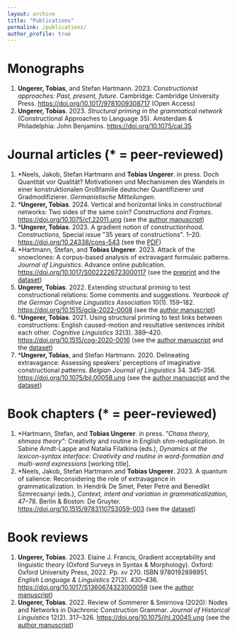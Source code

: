 ```yaml
---
layout: archive
title: "Publications"
permalink: /publications/
author_profile: true
---
```


<!---
Preprints
======
-->

Monographs
======
1. <b>Ungerer, Tobias</b>, and Stefan Hartmann. 2023. <i>Constructionist approaches: Past, present, future</i>. Cambridge: Cambridge University Press. <a href="https://doi.org/10.1017/9781009308717">https://doi.org/10.1017/9781009308717</a> (Open Access)
1. <b>Ungerer, Tobias</b>. 2023. <i>Structural priming in the grammatical network</i> (Constructional Approaches to Language 35). Amsterdam & Philadelphia: John Benjamins. <a href="https://doi.org/10.1075/cal.35">https://doi.org/10.1075/cal.35</a>

Journal articles (* = peer-reviewed)
======
1. *Neels, Jakob, Stefan Hartmann and <b>Tobias Ungerer</b>. in press. Doch Quantität vor Qualität? Motivationen und Mechanismen des Wandels in einer konstruktionalen Großfamilie deutscher Quantifizierer und Gradmodifizierer. <i>Germanistische Mitteilungen</i>.
1. *<b>Ungerer, Tobias</b>. 2024. Vertical and horizontal links in constructional networks: Two sides of the same coin? <i>Constructions and Frames</i>. <a href="https://doi.org/10.1075/cf.22011.ung">https://doi.org/10.1075/cf.22011.ung</a> (see the <a href="https://tungerer.github.io/files/Ungerer-2024-Vertical-and-horizontal-links.pdf">author manuscript</a>)
1. *<b>Ungerer, Tobias</b>. 2023. A gradient notion of constructionhood. <i>Constructions</i>, Special issue "35 years of constructions". 1&ndash;20. <a href="https://doi.org/10.24338/cons-543">https://doi.org/10.24338/cons-543</a> (see the <a href="https://tungerer.github.io/files/Ungerer-2023-Gradient-constructionhood.pdf">PDF</a>)
1. *Hartmann, Stefan, and <b>Tobias Ungerer</b>. 2023. Attack of the snowclones: A corpus-based analysis of extravagant formulaic patterns. <i>Journal of Linguistics</i>. Advance online publication. <a href="https://doi.org/10.1017/S0022226723000117">https://doi.org/10.1017/S0022226723000117</a> (see the <a href="https://doi.org/10.31234/osf.io/y6a8g">preprint</a> and the <a href="https://github.com/hartmast/Attack_of_the_snowclones">dataset</a>)
1. <b>Ungerer, Tobias</b>. 2022. Extending structural priming to test constructional relations: Some comments and suggestions. <i>Yearbook of the German Cognitive Linguistics Association</i> 10(1). 159&ndash;182. <a href="https://doi.org/10.1515/gcla-2022-0008">https://doi.org/10.1515/gcla-2022-0008</a> (see the <a href="https://tungerer.github.io/files/Ungerer-2022-Extending-structural-priming.pdf">author manuscript</a>)
1. *<b>Ungerer, Tobias</b>. 2021. Using structural priming to test links between constructions: English caused-motion and resultative sentences inhibit each other. <i>Cognitive Linguistics</i> 32(3). 389&ndash;420. <a href="https://doi.org/10.1515/cog-2020-0016">https://doi.org/10.1515/cog-2020-0016</a> (see the <a href="https://tungerer.github.io/files/Ungerer-2021-Using-structural-priming-to-test-links.pdf">author manuscript</a> and the <a href="https://doi.org/10.18710/2YJITD">dataset</a>)
1. *<b>Ungerer, Tobias</b>, and Stefan Hartmann. 2020. Delineating extravagance: Assessing speakers’ perceptions of imaginative constructional patterns. <i>Belgian Journal of Linguistics</i> 34. 345&ndash;356. <a href="https://doi.org/10.1075/bjl.00058.ung">https://doi.org/10.1075/bjl.00058.ung</a> (see the <a href="https://tungerer.github.io/files/Ungerer-Hartmann-2020-Delineating-extravagance.pdf">author manuscript</a> and the <a href="https://doi.org/10.17605/OSF.IO/M4W52">dataset</a>)

Book chapters (* = peer-reviewed)
======
1. *Hartmann, Stefan, and <b>Tobias Ungerer</b>. in press. <i>"Chaos theory, shmaos theory"</i>: Creativity and routine in English <i>shm</i>-reduplication. In Sabine Arndt-Lappe and Natalia Filatkina (eds.), <i>Dynamics at the lexicon-syntax interface: Creativity and routine in word-formation and multi-word expressions</i> [working title].
1. *Neels, Jakob, Stefan Hartmann and <b>Tobias Ungerer</b>. 2023. A quantum of salience: Reconsidering the role of extravagance in grammaticalization. In Hendrik De Smet, Peter Petré and Benedikt Szmrecsanyi (eds.), <i>Context, intent and variation in grammaticalization</i>, 47&ndash;78. Berlin & Boston: De Gruyter. <a href="https://doi.org/10.1515/9783110753059-003">https://doi.org/10.1515/9783110753059-003</a> (see the <a href="https://github.com/hartmast/degreemodifiers">dataset</a>)

Book reviews
======
1. <b>Ungerer, Tobias</b>. 2023. Elaine J. Francis, Gradient acceptability and linguistic theory (Oxford Surveys in Syntax & Morphology). Oxford: Oxford University Press, 2022. Pp. xv 270. ISBN 9780192898951. <i>English Language & Linguistics</i> 27(2). 430&ndash;436. <a href="https://doi.org/10.1017/S1360674323000059">https://doi.org/10.1017/S1360674323000059</a> (see the <a href="https://tungerer.github.io/files/Ungerer-2023-Review-Francis-2022.pdf">author manuscript</a>)
1. <b>Ungerer, Tobias</b>. 2022. Review of Sommerer & Smirnova (2020): Nodes and Networks in Diachronic Construction Grammar. <i>Journal of Historical Linguistics</i> 12(2). 317&ndash;326. <a href="https://doi.org/10.1075/jhl.20045.ung">https://doi.org/10.1075/jhl.20045.ung</a> (see the <a href="https://tungerer.github.io/files/Ungerer-2022-Review-Sommerer-and-Smirnova-2020.pdf">author manuscript</a>)


